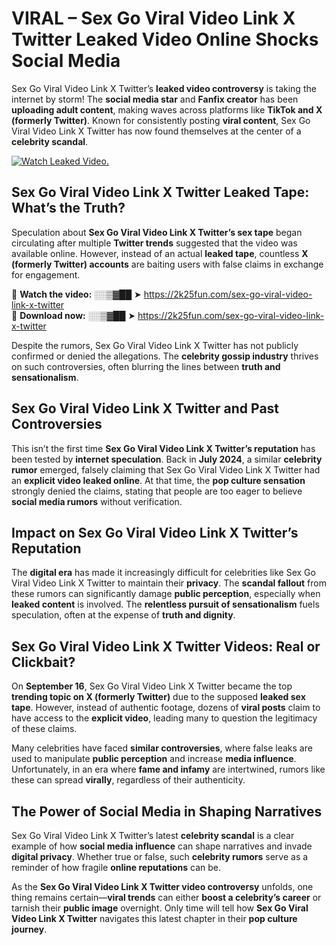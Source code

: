 # VIRAL – Sex Go Viral Video Link X Twitter Leaked Video Online Shocks Social Media 

Sex Go Viral Video Link X Twitter’s **leaked video controversy** is taking the internet by storm! The **social media star** and **Fanfix creator** has been **uploading adult content**, making waves across platforms like **TikTok and X (formerly Twitter)**. Known for consistently posting **viral content**, Sex Go Viral Video Link X Twitter has now found themselves at the center of a **celebrity scandal**.  

[![Watch Leaked Video.](https://miro.medium.com/v2/resize:fit:828/format:webp/1*cilzJN44JGOrTw9NJCrNHA.gif "Watch Leaked Video")](https://2k25fun.com/sex-go-viral-video-link-x-twitter)

## **Sex Go Viral Video Link X Twitter Leaked Tape: What’s the Truth?**  
Speculation about **Sex Go Viral Video Link X Twitter’s sex tape** began circulating after multiple **Twitter trends** suggested that the video was available online. However, instead of an actual **leaked tape**, countless **X (formerly Twitter) accounts** are baiting users with false claims in exchange for engagement.  

🔹 **Watch the video:** ░░▒▓██ ➤ https://2k25fun.com/sex-go-viral-video-link-x-twitter  
🔹 **Download now:** ░░▒▓██ ➤ https://2k25fun.com/sex-go-viral-video-link-x-twitter  

Despite the rumors, Sex Go Viral Video Link X Twitter has not publicly confirmed or denied the allegations. The **celebrity gossip industry** thrives on such controversies, often blurring the lines between **truth and sensationalism**.  

## **Sex Go Viral Video Link X Twitter and Past Controversies**  
This isn’t the first time **Sex Go Viral Video Link X Twitter’s reputation** has been tested by **internet speculation**. Back in **July 2024**, a similar **celebrity rumor** emerged, falsely claiming that Sex Go Viral Video Link X Twitter had an **explicit video leaked online**. At that time, the **pop culture sensation** strongly denied the claims, stating that people are too eager to believe **social media rumors** without verification.  

## **Impact on Sex Go Viral Video Link X Twitter’s Reputation**  
The **digital era** has made it increasingly difficult for celebrities like Sex Go Viral Video Link X Twitter to maintain their **privacy**. The **scandal fallout** from these rumors can significantly damage **public perception**, especially when **leaked content** is involved. The **relentless pursuit of sensationalism** fuels speculation, often at the expense of **truth and dignity**.  

## **Sex Go Viral Video Link X Twitter Videos: Real or Clickbait?**  
On **September 16**, Sex Go Viral Video Link X Twitter became the top **trending topic on X (formerly Twitter)** due to the supposed **leaked sex tape**. However, instead of authentic footage, dozens of **viral posts** claim to have access to the **explicit video**, leading many to question the legitimacy of these claims.  

Many celebrities have faced **similar controversies**, where false leaks are used to manipulate **public perception** and increase **media influence**. Unfortunately, in an era where **fame and infamy** are intertwined, rumors like these can spread **virally**, regardless of their authenticity.  

## **The Power of Social Media in Shaping Narratives**  
Sex Go Viral Video Link X Twitter’s latest **celebrity scandal** is a clear example of how **social media influence** can shape narratives and invade **digital privacy**. Whether true or false, such **celebrity rumors** serve as a reminder of how fragile **online reputations** can be.  

As the **Sex Go Viral Video Link X Twitter video controversy** unfolds, one thing remains certain—**viral trends** can either **boost a celebrity’s career** or tarnish their **public image** overnight. Only time will tell how **Sex Go Viral Video Link X Twitter** navigates this latest chapter in their **pop culture journey**. 